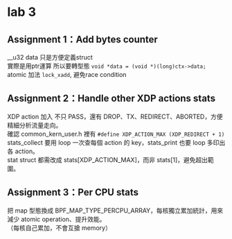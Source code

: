 # lab 3

## Assignment 1：Add bytes counter
\_\_u32 data 只是方便定義struct<br> 實際是用ptr運算 所以要轉型態
```void *data = (void *)(long)ctx->data;``` <br>atomic 加法 ```lock_xadd```, 避免race condition


## Assignment 2：Handle other XDP actions stats
XDP action 加入 不只 PASS，還有 DROP、TX、REDIRECT、ABORTED，方便精細分析流量走向。<br>確認 common_kern_user.h 裡有 ```#define XDP_ACTION_MAX (XDP_REDIRECT + 1)```<br>stats_collect 要用 loop 一次查每個 action 的 key，stats_print 也要 loop 多印出各 action。<br>stat struct 都需改成 stats[XDP_ACTION_MAX]，而非 stats[1]，避免超出範圍。

## Assignment 3：Per CPU stats

把 map 型態換成 BPF_MAP_TYPE_PERCPU_ARRAY，每核獨立累加統計，用來減少 atomic operation、提升效能。<br>（每核自己累加，不會互搶 memory）





